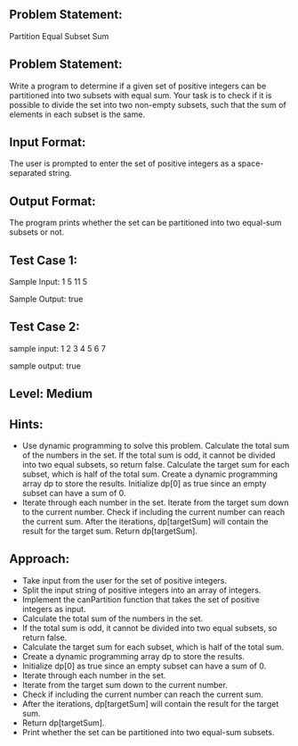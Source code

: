 ## Problem Statement:
Partition Equal Subset Sum

## Problem Statement:
Write a program to determine if a given set of positive integers can be partitioned into two subsets with equal sum. Your task is to check if it is possible to divide the set into two non-empty subsets, such that the sum of elements in each subset is the same.

## Input Format:
The user is prompted to enter the set of positive integers as a space-separated string.


## Output Format:
The program prints whether the set can be partitioned into two equal-sum subsets or not.



## Test Case 1:
Sample Input:
1 5 11 5

Sample Output:
true


## Test Case 2:
sample input: 
1 2 3 4 5 6 7

sample output:
true


## Level: Medium

## Hints:
- Use dynamic programming to solve this problem.
Calculate the total sum of the numbers in the set.
If the total sum is odd, it cannot be divided into two equal subsets, so return false.
Calculate the target sum for each subset, which is half of the total sum.
Create a dynamic programming array dp to store the results.
Initialize dp[0] as true since an empty subset can have a sum of 0.
- Iterate through each number in the set.
Iterate from the target sum down to the current number.
Check if including the current number can reach the current sum.
After the iterations, dp[targetSum] will contain the result for the target sum.
Return dp[targetSum].


## Approach:
- Take input from the user for the set of positive integers.
- Split the input string of positive integers into an array of integers.
- Implement the canPartition function that takes the set of positive integers as input.
- Calculate the total sum of the numbers in the set.
- If the total sum is odd, it cannot be divided into two equal subsets, so return false.
- Calculate the target sum for each subset, which is half of the total sum.
- Create a dynamic programming array dp to store the results.
- Initialize dp[0] as true since an empty subset can have a sum of 0.
- Iterate through each number in the set.
- Iterate from the target sum down to the current number.
- Check if including the current number can reach the current sum.
- After the iterations, dp[targetSum] will contain the result for the target sum.
- Return dp[targetSum].
- Print whether the set can be partitioned into two equal-sum subsets.
